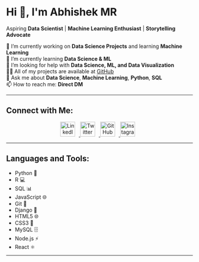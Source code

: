 # Hi 👋, I'm Abhishek MR

Aspiring **Data Scientist** | **Machine Learning Enthusiast** | **Storytelling Advocate**

🔭 I’m currently working on **Data Science Projects** and learning **Machine Learning**  
🌱 I’m currently learning **Data Science & ML**  
🤝 I’m looking for help with **Data Science, ML, and Data Visualization**  
👨‍💻 All of my projects are available at [GitHub](https://github.com/Melavihator)  
💬 Ask me about **Data Science**, **Machine Learning**, **Python**, **SQL**  
📫 How to reach me: **Direct DM**  

---

## Connect with Me:
<div align="center">
  <a href="https://www.linkedin.com/in/your-linkedin-profile" target="www.linkedin.com/in/abhishekmr24">
    <img src="https://img.icons8.com/3d-fluency/94/linkedin.png" alt="LinkedIn" width="40" height="40" style="margin-right: 10px;" />
  </a>
  <a href="https://twitter.com/your-twitter-handle" target="https://x.com/Melavihat0r">
    <img src="https://img.icons8.com/fluency/48/twitterx--v1.png" alt="Twitter" width="40" height="40" style="margin-right: 10px;" />
  </a>
  <a href="https://github.com/Melavihator" target="https://github.com/Melavihator">
    <img src="https://img.icons8.com/3d-fluency/94/github.png" alt="GitHub" width="40" height="40" style="margin-right: 10px;" />
  </a>
  <a href="https://www.instagram.com/your-instagram-handle" target="https://www.instagram.com/melavihator">
    <img src="https://img.icons8.com/3d-fluency/94/instagram-new.png" alt="Instagram" width="40" height="40" style="margin-right: 10px;" />
  </a>
</div>

---

## Languages and Tools:
- Python 🐍  
- R 💻  
- SQL 📊  
- JavaScript 🌐  
- Git 🔧  
- Django 🐍  
- HTML5 🌐  
- CSS3 🎨  
- MySQL 🗄️  
- Node.js ⚡  
- React ⚛️  

---

<!---
Melavihator/Melavihator is a ✨ special ✨ repository because its `README.md` (this file) appears on your GitHub profile.
You can click the Preview link to take a look at your changes.
--->

